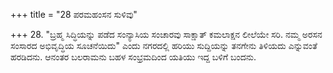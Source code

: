 +++
title = "28 ಪರಮಹಂಸನ ಸುಳಿವು"

+++
28. "ಬ್ರಹ್ಮ ಸಿದ್ಧಿಯನ್ನು ಪಡೆದ ಸಂನ್ಯಾಸಿಯ ಸಂಚಾರವು ಸಾಕ್ಷಾತ್ ಕಮಲಾಕ್ಷನ ಲೀಲೆಯೇ ಸರಿ. ನಮ್ಮ ಅರಸನ ಸಂಸಾರದ ಅಭಿವೃದ್ಧಿಯ ಸೂಚನೆಯಿದು" ಎಂದು ನಗರದಲ್ಲಿ ಹರಿಯು ಸುದ್ದಿಯನ್ನು ತನಗೇನು ತಿಳಿಯದು ಎನ್ನುವಂತೆ ಹರಡಿದನು. ಆನಂತರ ಬಲರಾಮನು ಬಹಳ ಸಂಭ್ರಮದಿಂದ ಯತಿಯು ಇದ್ದ ಬಳಿಗೆ ಬಂದನು.